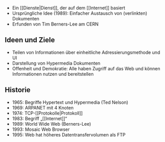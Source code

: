 - Ein [[Dienste|Dienst]], der auf dem [[Internet]] basiert
- Ursprüngliche Idee (1989): Einfacher Austausch von (verlinkten) Dokumenten
- Erfunden von Tim Berners-Lee am CERN
## Ideen und Ziele
- Teilen von Informationen über einheitliche Adressierungsmethode und UI
- Darstellung von Hypermedia Dokumenten
- Offenheit und Demokratie: Alle haben Zugriff auf das Web und können Informationen nutzen und bereitstellen
## Historie
- 1965: Begriffe Hypertext und Hypermedia (Ted Nelson)
- 1969: ARPANET mit 4 Knoten
- 1974: TCP-[[Protokolle|Protokoll]]
- 1983: Begriff „[[Internet]]“
- 1989: World Wide Web (Berners-Lee)
- 1993: Mosaic Web Browser
- 1995: Web hat höheres Datentransfervolumen als FTP
